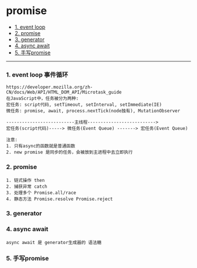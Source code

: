 
# promise
- [1. event loop](#1)
- [2. promise](#2)
- [3. generator](#3)
- [4. async await](#4)
- [5. 手写promise](#4)
--------

### <div id='1'>1. event loop 事件循环</div>
```
https://developer.mozilla.org/zh-CN/docs/Web/API/HTML_DOM_API/Microtask_guide
在JavaScript中，任务被分为两种:
宏任务: script代码, setTimeout, setInterval, setImmediate(IE)
微任务: promise, await, process.nextTick(node独有), MutationObserver
 
--------------------------主线程-------------------------->
宏任务(script代码)-----> 微任务(Event Queue) -------> 宏任务(Event Queue)

注意:
1. 只有async的函数就是普通函数
2. new promise 是同步的任务，会被放到主进程中去立即执行
```

### <div id='2'>2. promise</div>
```
1. 链式操作 then
2. 捕获异常 catch
3. 处理多个 Promise.all/race
4. 静态方法 Promise.resolve Promise.reject
```

### <div id='3'>3. generator</div>

### <div id='4'>4. async await</div>
```
async await 是 generator生成器的 语法糖
```

### <div id='5'>5. 手写promise</div>
